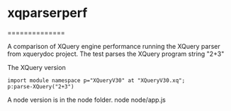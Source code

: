 # xqparserperf 
==============

A comparison of XQuery engine performance running the XQuery parser from xquerydoc project. 
The test parses the XQuery program string "2+3"

The XQuery version

````
import module namespace p="XQueryV30" at "XQueryV30.xq";
p:parse-XQuery("2+3")
````

A node version is in the node folder. 
node node/app.js
